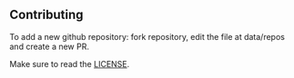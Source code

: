 
## Contributing

To add a new github repository: fork repository, edit the file at data/repos and create a new PR.

Make sure to read the [LICENSE](LICENSE).


